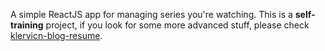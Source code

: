 A simple ReactJS app for managing series you're watching.
This is a **self-training** project, if you look for some more advanced stuff, please check [klervicn-blog-resume](https://github.com/klervicn/klervicn-blog-resume).
